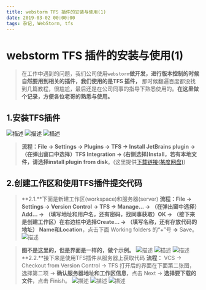 ```yaml
---
title: webstorm TFS 插件的安装与使用(1)
date: 2019-03-02 00:00:00
tags: 杂记, WebStorm, tfs
---
```


# webstorm TFS 插件的安装与使用(1)

>在工作中遇到的问题，我们公司使用``webstorm``**做开发，进行版本控制的时候自然要用到相关的插件，我们使用的是TFS 插件，** 那时候翻遍百度都没找到几篇教程，很尴尬，最后还是在公司同事的指导下熟悉使用的。**在这里做个记录，方便各位老哥的熟悉与使用。**

## 1.安装TFS插件
![描述](/images/other/tfs_01_1.png)
![描述](/images/other/tfs_01_2.png)
![描述](/images/other/tfs_01_3.png)
>**流程：**File -> Settings -> Plugins -> TFS -> Install JetBrains plugin -> （在弹出窗口中选择）TFS Integration -> (右侧选择)Install，若有本地文件，请选择**install plugin from disk**。(这里提供[下载链接(某度网盘)][1])

## 2.创建工作区和使用TFS插件提交代码
>**2.1.**下面是新建工作区(workspace)和服务器(server)
**流程：**File **->** Settings **->** Version Control **->** TFS **->** Manage... **->** （在弹出窗中选择）Add... **->** （填写地址和用户名，还有密码，找同事获取）OK **->** （接下来是创建工作区）**在右边栏中选择**Create... **->** （填写名称，还有存放代码的地址） **Name**和**Location**，点击下面 Working folders 的“+”号 **->** Save。
![描述](/images/other/tfs_01_4.png)

>**图不是这里的，但是界面是一样的，做个示例。**
![描述](/images/other/tfs_01_5.png)
![描述](/images/other/tfs_01_6.png)
![描述](/images/other/tfs_01_7.png)
>**2.2.**接下来是使用TFS插件从服务器上获取代码
**流程：** VCS -> Checkout from Version Control -> TFS 打开后的界面在下面第二张图，选择第二项 -> **确认服务器地址和工作区信息**，点击 Next -> **选择要下载的文件**，点击 Finish。
![描述](/images/other/tfs_01_8.png)
![描述](/images/other/tfs_01_9.png)
![描述](/images/other/tfs_01_10.png)



  [1]: https://pan.baidu.com/s/10GNA_xlWbCR4HlHqGM2IPQ